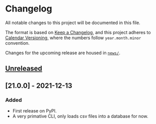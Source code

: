 # Changelog
All notable changes to this project will be documented in this file.

The format is based on [Keep a Changelog](https://keepachangelog.com/en/1.0.0/),
and this project adheres to [Calendar Versioning](https://calver.org/), where the numbers follow `year.month.minor` convention.

Changes for the upcoming release are housed in
[`news/`](https://github.com/kipyin/pokemaster2/tree/develop/news).


## [Unreleased]

## [21.0.0] - 2021-12-13
### Added
- First release on PyPI.
- A very primative CLI, only loads csv files into a database for now.

[Unreleased]: https://github.com/kipyin/pokemaster2/compare/v21.12.1b0...HEAD
[21.12.1b0]: https://github.com/kipyin/pokemaster2/compare/v21.12.1b0...v21.12.1b0
[21.12.1b0]: https://github.com/kipyin/pokemaster2/compare/v21.0.0release0...v21.12.1b0
[21.0.0release0]: https://github.com/kipyin/pokemaster2/compare/releases/tag/v21.0.0release0

<!-- TOWNCRIER -->

